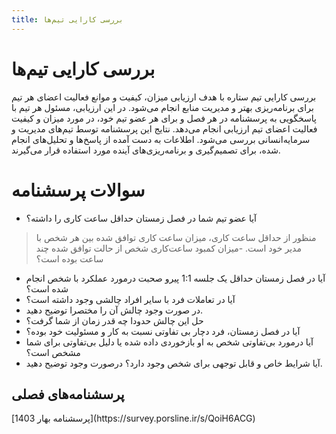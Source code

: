 ```yaml
---
title: بررسی کارایی تیم‌ها
---
```

# بررسی کارایی تیم‌ها


<p>
بررسی کارایی تیم ستاره با هدف ارزیابی میزان، کیفیت و موانع فعالیت اعضای هر تیم برای برنامه‌ریزی بهتر و مدیریت منابع انجام می‌شود. در این ارزیابی، مسئول هر تیم با پاسخگویی به پرسشنامه در هر فصل و برای هر عضو تیم خود، در مورد میزان و کیفیت فعالیت اعضای تیم ارزیابی انجام می‌دهد. نتایج این پرسشنامه توسط تیم‌های مدیریت و سرمایه‌انسانی بررسی می‌شود. اطلاعات به دست آمده از پاسخ‌ها و تحلیل‌های انجام شده، برای تصمیم‌گیری و برنامه‌ریزی‌های آینده مورد استفاده قرار می‌گیرند.
</p>

# سوالات پرسشنامه
<p>

- آیا عضو تیم شما در فصل زمستان حداقل ساعت کاری را داشته؟
> منظور از حداقل ساعت کاری، میزان ساعت کاری توافق شده بین هر شخص با مدیر خود است.
-میزان کمبود ساعت‌کاری شخص از حالت توافق شده چند ساعت بوده است؟
- آیا در فصل زمستان حداقل یک جلسه 1:1 پیرو صحبت درمورد عملکرد با شخص انجام شده است؟
- آیا در تعاملات فرد با سایر افراد چالشی وجود داشته است؟
- در صورت وجود چالش آن را مختصرا توضیح دهید.
- حل این چالش حدودا چه قدر زمان از شما گرفت؟
- آیا در فصل زمستان، فرد دچار بی تفاوتی نسبت به کار و مسئولیت خود بوده؟
- آیا درمورد بی‌تفاوتی شخص به او بازخوردی داده شده یا دلیل بی‌تفاوتی برای شما مشخص است؟
- آیا شرایط خاص و قابل توجهی برای شخص وجود دارد؟ درصورت وجود توضیح دهید.
</p>


## پرسشنامه‌های فصلی
<p>
  [پرسشنامه بهار 1403](https://survey.porsline.ir/s/QoiH6ACG)
</p>
